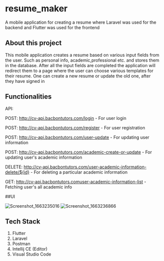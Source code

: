 # resume_maker

A mobile application for creating a resume where Laravel was used for the backend and Flutter was used for the frontend

## About this project

This mobile application creates a resume based on various input fields from the user. Such as personal info, academic,professional etc. and stores them in the database. After all the input fields are completed the application will redirect them to a page where the user can choose various templates for their resume. One can create a new resume or update the old one, after they have signed in

## Functionalities

API:

POST: http://cv-api.bacbontutors.com/login - For user login 

POST: http://cv-api.bacbontutors.com/register - For user registration

POST: http://cv-api.bacbontutors.com/user-update - For updating user information

POST: http://cv-api.bacbontutors.com/academic-create-or-update - For updating user's academic information

DELETE: http://cv-api.bacbontutors.com/user-academic-information-delete/${id} - For deleting a particular academic information

GET: http://cv-api.bacbontutors.comuser-academic-information-list - Fetching user's all academic info

##UI

![Screenshot_1663235016](https://user-images.githubusercontent.com/63856140/190381855-b77ad59e-8233-4301-adda-e702e6ebd30e.png)
![Screenshot_1663236866](https://user-images.githubusercontent.com/63856140/190381910-cd03f1c8-994a-4e6c-8b2c-67d9c35853df.png)




## Tech Stack

1. Flutter
2. Laravel
3. Postman
4. Intellij CE (Editor)
5. Visual Studio Code
